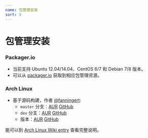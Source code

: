 ```yaml
---
name: 包管理安装
sort: 3
---
```


# 包管理安装

### Packager.io

- 当前支持 Ubuntu 12.04/14.04、CentOS 6/7 和 Debian 7/8 版本。
- 可以从 [packager.io](https://packager.io/gh/pkgr/gogs) 获取到相应包管理资源。

### Arch Linux

- 基于源码构建，作者 [@fanningert](https://github.com/fanningert):
	- `master` 分支：[AUR](https://aur.archlinux.org/packages/gogs-git/) [GitHub](https://github.com/fanningert/PKGBUILDs/tree/master/aur/gogs-git)
	- `dev` 分支：[AUR](https://aur.archlinux.org/packages/gogs-git-dev/) [GitHub](https://github.com/fanningert/PKGBUILDs/tree/master/aur/gogs-git-dev)
	- 版本：[AUR](https://aur.archlinux.org/packages/gogs/) [GitHub](https://github.com/fanningert/PKGBUILDs/tree/master/aur/gogs)
	
能可以到 [Arch Linux Wiki entry](https://wiki.archlinux.org/index.php/Gogs) 查看完整说明。
